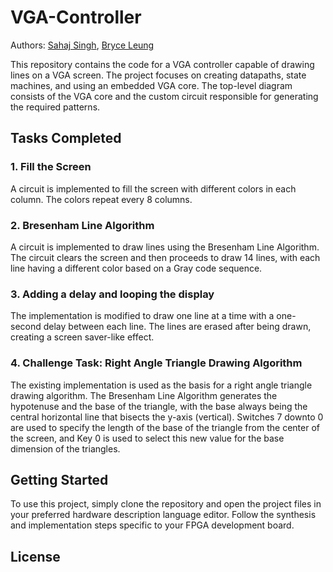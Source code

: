 # VGA-Controller

Authors:
[Sahaj Singh](https://github.com/SatireSage), [Bryce Leung](https://github.com/Bryce-Leung)

This repository contains the code for a VGA controller capable of drawing lines on a VGA screen. The project focuses on creating datapaths, state machines, and using an embedded VGA core. The top-level diagram consists of the VGA core and the custom circuit responsible for generating the required patterns.

## Tasks Completed

### 1. Fill the Screen

A circuit is implemented to fill the screen with different colors in each column. The colors repeat every 8 columns.

### 2. Bresenham Line Algorithm

A circuit is implemented to draw lines using the Bresenham Line Algorithm. The circuit clears the screen and then proceeds to draw 14 lines, with each line having a different color based on a Gray code sequence.

### 3. Adding a delay and looping the display

The implementation is modified to draw one line at a time with a one-second delay between each line. The lines are erased after being drawn, creating a screen saver-like effect.

### 4. Challenge Task: Right Angle Triangle Drawing Algorithm

The existing implementation is used as the basis for a right angle triangle drawing algorithm. The Bresenham Line Algorithm generates the hypotenuse and the base of the triangle, with the base always being the central horizontal line that bisects the y-axis (vertical). Switches 7 downto 0 are used to specify the length of the base of the triangle from the center of the screen, and Key 0 is used to select this new value for the base dimension of the triangles.

## Getting Started

To use this project, simply clone the repository and open the project files in your preferred hardware description language editor. Follow the synthesis and implementation steps specific to your FPGA development board.

## License
